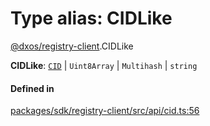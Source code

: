 # Type alias: CIDLike

[@dxos/registry-client](../modules/dxos_registry_client.md).CIDLike

 **CIDLike**: [`CID`](../classes/dxos_registry_client.CID.md) \| `Uint8Array` \| `Multihash` \| `string`

#### Defined in

[packages/sdk/registry-client/src/api/cid.ts:56](https://github.com/dxos/dxos/blob/main/packages/sdk/registry-client/src/api/cid.ts#L56)
